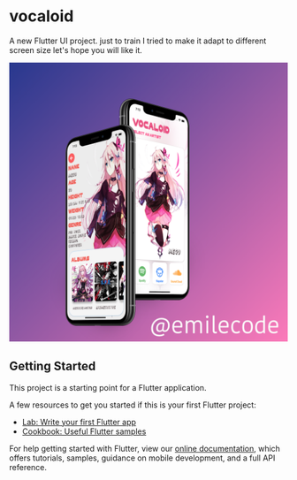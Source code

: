 # vocaloid

A new Flutter UI project. just to train
I tried to make it adapt to different screen size
let's hope you will like it.

![alt text](https://github.com/PavieOlivier/vocaloid/blob/master/images/Screen%20Shot%202019-12-07%20at%202.17.58%20PM.png?raw=true)

## Getting Started

This project is a starting point for a Flutter application.

A few resources to get you started if this is your first Flutter project:

- [Lab: Write your first Flutter app](https://flutter.dev/docs/get-started/codelab)
- [Cookbook: Useful Flutter samples](https://flutter.dev/docs/cookbook)

For help getting started with Flutter, view our
[online documentation](https://flutter.dev/docs), which offers tutorials,
samples, guidance on mobile development, and a full API reference.
